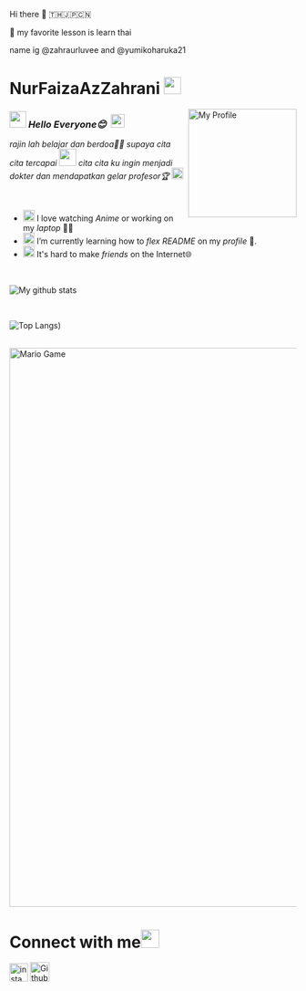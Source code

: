  Hi there 👋
🇹🇭🇯🇵🇨🇳
<!--
**NurFaizaAzZahrani/NurFaizaAzZahrani** is a ✨ _special_ ✨ repository because its `README.md` (this file) appears on your GitHub profile.

Here are some ideas to get you started:

- 🔭 I’m currently working on ...
- 🌱 I’m currently learning ...
- 👯 I’m looking to collaborate on ...
- 🤔 I’m looking for help with ...
- 💬 Ask me about ...
- 📫 How to reach me: ...
- 😄 Pronouns: ...
- ⚡ Fun fact: ...
- 😜 hii my name is Zahra
-->🐣 my favorite lesson is learn thai
name ig @zahraurluvee and @yumikoharuka21

# NurFaizaAzZahrani&nbsp;<img src="https://github.com/TheDudeThatCode/TheDudeThatCode/blob/master/Assets/happy.gif" width="30px">

<img align="right" alt="My Profile" src="https://telegra.ph/file/526afb7ea6bfe72c36fe8.jpg" width="190" />

### <img src="https://github.com/TheDudeThatCode/TheDudeThatCode/blob/master/Assets/Hi.gif" width="29px"> *Hello Everyone😊* &nbsp;<img src="https://github.com/TheDudeThatCode/TheDudeThatCode/blob/master/Assets/Earth.gif" width="24px">

<p>
  <em>
    rajin lah belajar dan berdoa👩‍💻 supaya cita cita tercapai <img src="https://github.com/TheDudeThatCode/TheDudeThatCode/blob/master/Assets/Developer.gif" width="30px"> cita cita ku ingin menjadi dokter dan mendapatkan gelar profesor🏆 <img src="https://github.com/TheDudeThatCode/TheDudeThatCode/blob/master/Assets/Medal.gif" width="20px">
  </em>  
</p>

<br>

- <img alt="GIF" src="https://github.com/TheDudeThatCode/TheDudeThatCode/blob/master/Assets/happy.gif" width="20vw" /> I love watching *Anime* or working on my *laptop* 👨‍💻
- <img alt="GIF" src="https://github.com/TheDudeThatCode/TheDudeThatCode/blob/master/Assets/headbang.gif" width="20vw" /> I’m currently learning how to *flex README* on my *profile* 💪.
- <img alt="GIF" src="https://github.com/TheDudeThatCode/TheDudeThatCode/blob/master/Assets/powerup.gif" width="20vw" /> It's hard to make *friends* on the Internet🌐

<br>


![My github stats](https://github-readme-stats.vercel.app/api?username=NurFaizaAzZahrani&show_icons=true&hide_border=true)

<br>

![Top Langs](https://github-readme-stats.vercel.app/api/top-langs/?username=NurFaizaAzZahrani&theme=light&hide=css,html))

<br>

<img src="https://github.com/TheDudeThatCode/TheDudeThatCode/blob/master/Assets/Mario_Gameplay.gif" alt="Mario Game" width="980">

<br>

# Connect with me<img src="https://github.com/TheDudeThatCode/TheDudeThatCode/blob/master/Assets/Handshake.gif" height="32px">



[<img src="https://github.com/TheDudeThatCode/TheDudeThatCode/blob/master/Assets/Instagram.svg" alt="instagram logo" width="32">](https://www.instagram.com/zahraurluvee/) [<img src="https://cdn.svgporn.com/logos/github-icon.svg" alt="Github logo" width="34">](https://github.com/NurFaizaAzZahrani)

<br>
<br>

<!--
  <a href="https://www.instagram.com/zahraurluvee/">
    <img align="left" alt="My  | Instagram" width="24px" src="https://github.com/TheDudeThatCode/TheDudeThatCode/blob/master/Assets/Instagram.svg" />
  </a> &nbsp;&nbsp;
  
  
  
 [<img src="https://github.com/TheDudeThatCode/TheDudeThatCode/blob/master/Assets/Instagram.svg" alt="instagram logo" width="24">](https://www.instagram.com/Zahra_210728/)
